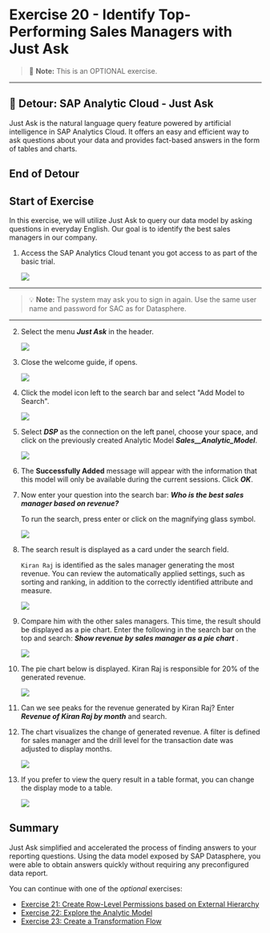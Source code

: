 # Exercise 20 - Identify Top-Performing Sales Managers with Just Ask

>:memo: **Note:** This is an OPTIONAL exercise.

---

## :beginner: Detour: SAP Analytic Cloud - Just Ask

Just Ask is the natural language query feature powered by artificial intelligence in SAP Analytics Cloud. It offers an easy and efficient way to ask questions about your data and provides fact-based answers in the form of tables and charts.

## End of Detour

## Start of Exercise

In this exercise, we will utilize Just Ask to query our data model by asking questions in everyday English. Our goal is to identify the best sales managers in our company.

1. Access the SAP Analytics Cloud tenant you got access to as part of the basic trial.

    ![](images/00_00_0221.png)

---

>:bulb: **Note:** The system may ask you to sign in again. Use the same user name and password for SAC as for Datasphere.

---

2. Select the menu ***Just Ask*** in the header.

    ![](images/00_00_0201.png) 

3. Close the welcome guide, if opens.

    ![](images/00_00_0202.png) 

4. Click the model icon left to the search bar and select "Add Model to Search".

    ![](images/00_00_0222.png) 

5. Select ***DSP*** as the connection on the left panel, choose your space, and click on the previously created Analytic Model ***Sales__Analytic_Model***.

    ![](images/00_00_0204B.png)

6. The **Successfully Added** message will appear with the information that this model will only be available during the current sessions. Click ***OK***.

7. Now enter your question into the search bar: ***Who is the best sales manager based on revenue?*** 

    To run the search, press enter or click on the magnifying glass symbol.

    ![](images/00_00_0223.png)

8. The search result is displayed as a card under the search field.  

    `Kiran Raj` is identified as the sales manager generating the most revenue. You can review the automatically applied settings, such as sorting and ranking, in addition to the correctly identified attribute and measure.

    ![](images/00_00_0207.png)

9. Compare him with the other sales managers. This time, the result should be displayed as a pie chart. Enter the following in the search bar on the top and search: ***Show revenue by sales manager as a pie chart*** .

    ![](images/00_00_0224.png)

10. The pie chart below is displayed. Kiran Raj is responsible for 20% of the generated revenue. 

    ![](images/00_00_0225.png)

11. Can we see peaks for the revenue generated by Kiran Raj? Enter ***Revenue of Kiran Raj by month*** and search.

12. The chart visualizes the change of generated revenue. A filter is defined for sales manager and the drill level for the transaction date was adjusted to display months.

    ![](images/00_00_0226.png)

13. If you prefer to view the query result in a table format, you can change the display mode to a table.

    ![](images/00_00_0227.png)


## Summary

Just Ask simplified and accelerated the process of finding answers to your reporting questions. Using the data model exposed by SAP Datasphere, you were able to obtain answers quickly without requiring any preconfigured data report.

You can continue with one of the _optional_ exercises:
- [Exercise 21: Create Row-Level Permissions based on External Hierarchy](../ex21/README.md)
- [Exercise 22: Explore the Analytic Model](../ex22/README.md)
- [Exercise 23: Create a Transformation Flow](../ex23/README.md)